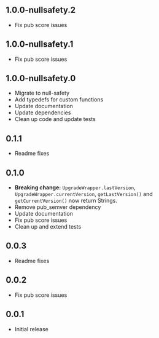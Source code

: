 ## 1.0.0-nullsafety.2

- Fix pub score issues

## 1.0.0-nullsafety.1

- Fix pub score issues

## 1.0.0-nullsafety.0

- Migrate to null-safety
- Add typedefs for custom functions
- Update documentation
- Update dependencies
- Clean up code and update tests

## 0.1.1

- Readme fixes

## 0.1.0

- **Breaking change:** `UpgradeWrapper.lastVersion`, `UpgradeWrapper.currentVersion`, `getLastVersion()` and `getCurrentVersion()` now return Strings.
- Remove pub_semver dependency
- Update documentation
- Fix pub score issues
- Clean up and extend tests

## 0.0.3

- Readme fixes

## 0.0.2

- Fix pub score issues

## 0.0.1

- Initial release